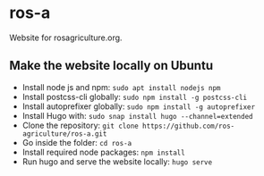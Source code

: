 # ros-a
Website for rosagriculture.org.

## Make the website locally on Ubuntu

* Install node js and npm: ```sudo apt install nodejs npm```
* Install postcss-cli globally: ```sudo npm install -g postcss-cli```
* Install autoprefixer globally: ```sudo npm install -g autoprefixer```
* Install Hugo with: ```sudo snap install hugo --channel=extended```
* Clone the repository: ```git clone https://github.com/ros-agriculture/ros-a.git```
* Go inside the folder: ```cd ros-a```
* Install required node packages: ```npm install```
* Run hugo and serve the website locally: ```hugo serve```
